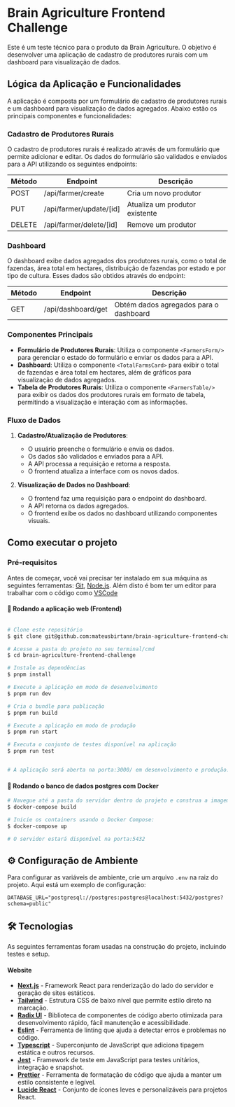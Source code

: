 # Brain Agriculture Frontend Challenge

Este é um teste técnico para o produto da Brain Agriculture. O objetivo é desenvolver uma aplicação de cadastro de produtores rurais com um dashboard para visualização de dados.

## Lógica da Aplicação e Funcionalidades
A aplicação é composta por um formulário de cadastro de produtores rurais e um dashboard para visualização de dados agregados. Abaixo estão os principais componentes e funcionalidades:

### Cadastro de Produtores Rurais
O cadastro de produtores rurais é realizado através de um formulário que permite adicionar e editar. Os dados do formulário são validados e enviados para a API utilizando os seguintes endpoints:

 Método | Endpoint                     | Descrição                    |
|--------|------------------------------|------------------------------|
| POST   | /api/farmer/create           | Cria um novo produtor        |
| PUT    | /api/farmer/update/[id]      | Atualiza um produtor existente|
| DELETE | /api/farmer/delete/[id]      | Remove um produtor           |

### Dashboard
O dashboard exibe dados agregados dos produtores rurais, como o total de fazendas, área total em hectares, distribuição de fazendas por estado e por tipo de cultura. Esses dados são obtidos através do endpoint:

| Método | Endpoint              | Descrição                            |
|--------|-----------------------|--------------------------------------|
| GET    | /api/dashboard/get    | Obtém dados agregados para o dashboard|

### Componentes Principais
- **Formulário de Produtores Rurais**: Utiliza o componente ```<FarmersForm/>``` para gerenciar o estado do formulário e enviar os dados para a API.
- **Dashboard**: Utiliza o componente ```<TotalFarmsCard>``` para exibir o total de fazendas e área total em hectares, além de gráficos para visualização de dados agregados.
- **Tabela de Produtores Rurais**: Utiliza o componente ```<FarmersTable/>``` para exibir os dados dos produtores rurais em formato de tabela, permitindo a visualização e interação com as informações.

### Fluxo de Dados
1. **Cadastro/Atualização de Produtores**:
   - O usuário preenche o formulário e envia os dados.
   - Os dados são validados e enviados para a API.
   - A API processa a requisição e retorna a resposta.
   - O frontend atualiza a interface com os novos dados.

2. **Visualização de Dados no Dashboard**:
   - O frontend faz uma requisição para o endpoint do dashboard.
   - A API retorna os dados agregados.
   - O frontend exibe os dados no dashboard utilizando componentes visuais.

## Como executar o projeto

### Pré-requisitos

Antes de começar, você vai precisar ter instalado em sua máquina as seguintes ferramentas:
[Git](https://git-scm.com), [Node.js](https://nodejs.org/en/).
Além disto é bom ter um editor para trabalhar com o código como [VSCode](https://code.visualstudio.com/)

#### 🧭 Rodando a aplicação web (Frontend)

```bash

# Clone este repositório
$ git clone git@github.com:mateusbirtann/brain-agriculture-frontend-challenge.git

# Acesse a pasta do projeto no seu terminal/cmd
$ cd brain-agriculture-frontend-challenge

# Instale as dependências
$ pnpm install

# Execute a aplicação em modo de desenvolvimento
$ pnpm run dev

# Cria o bundle para publicação
$ pnpm run build

# Execute a aplicação em modo de produção
$ pnpm run start

# Executa o conjunto de testes disponível na aplicação
$ pnpm run test


# A aplicação será aberta na porta:3000/ em desenvolvimento e produção. Acesse http://localhost:3000/
```

#### 🐳 Rodando o banco de dados postgres com Docker

```bash
# Navegue até a pasta do servidor dentro do projeto e construa a imagem Docker:
$ docker-compose build

# Inicie os containers usando o Docker Compose:
$ docker-compose up

# O servidor estará disponível na porta:5432

```

## ⚙️ Configuração de Ambiente

Para configurar as variáveis de ambiente, crie um arquivo `.env` na raiz do projeto. Aqui está um exemplo de configuração:

```env
DATABASE_URL="postgresql://postgres:postgres@localhost:5432/postgres?schema=public"
```

## 🛠 Tecnologias

As seguintes ferramentas foram usadas na construção do projeto, incluindo testes e setup.

#### **Website**

- **[Next.js](https://nextjs.org/)** - Framework React para renderização do lado do servidor e geração de sites estáticos.
- **[Tailwind](https://tailwindcss.com/)** - Estrutura CSS de baixo nível que permite estilo direto na marcação.
- **[Radix UI](https://www.radix-ui.com/)** - Biblioteca de componentes de código aberto otimizada para desenvolvimento rápido, fácil manutenção e acessibilidade.
- **[Eslint](https://eslint.org/)** - Ferramenta de linting que ajuda a detectar erros e problemas no código.
- **[Typescript](https://www.typescriptlang.org/)** - Superconjunto de JavaScript que adiciona tipagem estática e outros recursos.
- **[Jest](https://jestjs.io/pt-BR/)** - Framework de teste em JavaScript para testes unitários, integração e snapshot.
- **[Prettier](https://prettier.io/)** - Ferramenta de formatação de código que ajuda a manter um estilo consistente e legível.
- **[Lucide React](https://lucide.dev/)** - Conjunto de ícones leves e personalizáveis para projetos React.